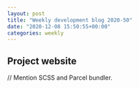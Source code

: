 ```yaml
---
layout: post
title: "Weekly development blog 2020-50"
date: "2020-12-08 15:50:55+00:00"
categories: weekly
---
```


## Project website

// Mention SCSS and Parcel bundler.
